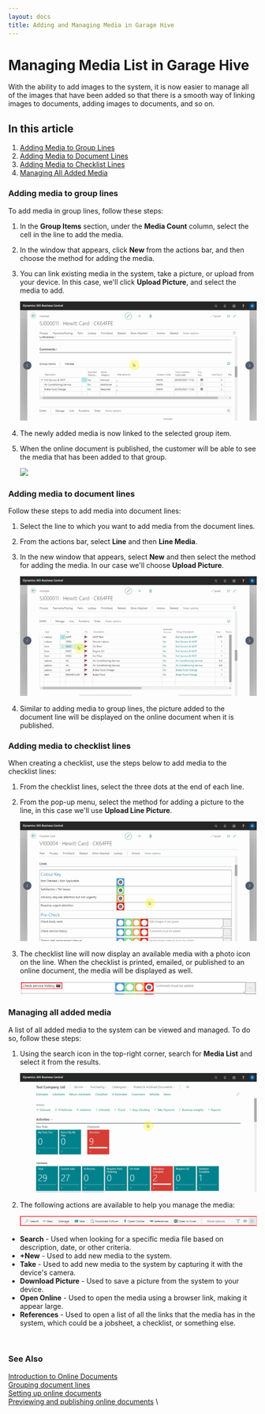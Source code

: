 ```yaml
---
layout: docs
title: Adding and Managing Media in Garage Hive
---
```


# Managing Media List in Garage Hive

With the ability to add images to the system, it is now easier to manage all of the images that have been added so that there is a smooth way of linking images to documents, adding images to documents, and so on.

## In this article

1. [Adding Media to Group Lines](#adding-media-to-group-lines)
2. [Adding Media to Document Lines](#adding-media-to-document-lines)
3. [Adding Media to Checklist Lines](#adding-media-to-checklist-lines)
4. [Managing All Added Media](#managing-all-added-media)

### Adding media to group lines
To add media in group lines, follow these steps:
1. In the **Group Items** section, under the **Media Count** column, select the cell in the line to add the media.
2. In the window that appears, click **New** from the actions bar, and then choose the method for adding the media.
3. You can link existing media in the system, take a picture, or upload from your device. In this case, we'll click **Upload Picture**, and select the media to add.

   ![](media/garagehive-adding-and-managing-media1.gif)

4. The newly added media is now linked to the selected group item.
5. When the online document is published, the customer will be able to see the media that has been added to that group.

   ![](media/garagehive-adding-and-managing-media2.gif)

### Adding media to document lines
Follow these steps to add media into document lines:
1. Select the line to which you want to add media from the document lines.
2. From the actions bar, select **Line** and then **Line Media**.
3. In the new window that appears, select **New** and then select the method for adding the media. In our case we'll choose **Upload Picture**.

   ![](media/garagehive-adding-and-managing-media3.gif)

4. Similar to adding media to group lines, the picture added to the document line will be displayed on the online document when it is published.

### Adding media to checklist lines
When creating a checklist, use the steps below to add media to the checklist lines:
1. From the checklist lines, select the three dots at the end of each line.
2. From the pop-up menu, select the method for adding a picture to the line, in this case we'll use **Upload Line Picture**.

   ![](media/garagehive-adding-and-managing-media4.gif)

3. The checklist line will now display an available media with a photo icon on the line. When the checklist is printed, emailed, or published to an online document, the media will be displayed as well.

   ![](media/garagehive-adding-and-managing-media5.png)

### Managing all added media
A list of all added media to the system can be viewed and managed. To do so, follow these steps:
1. Using the search icon in the top-right corner, search for **Media List** and select it from the results.

   ![](media/garagehive-adding-and-managing-media6.gif)

2. The following actions are available to help you manage the media:

   ![](media/garagehive-adding-and-managing-media7.png)

  * **Search** - Used when looking for a specific media file based on description, date, or other criteria.
  * **+New** - Used to add new media to the system.
  * **Take** - Used to add new media to the system by capturing it with the device's camera.
  * **Download Picture** - Used to save a picture from the system to your device.
  * **Open Online** - Used to open the media using a browser link, making it appear large.
  * **References** - Used to open a list of all the links that the media has in the system, which could be a jobsheet, a checklist, or something else.

<br>

### **See Also**

[Introduction to Online Documents](garagehive-online-documents-introduction.html) \
[Grouping document lines](garagehive-group-items-grouping-document-lines.html) \
[Setting up online documents](garagehive-online-documents-setting-up-online-documents.html) \
[Previewing and publishing online documents](garagehive-online-documents-previewing-and-publishing-online-documents.html) \

